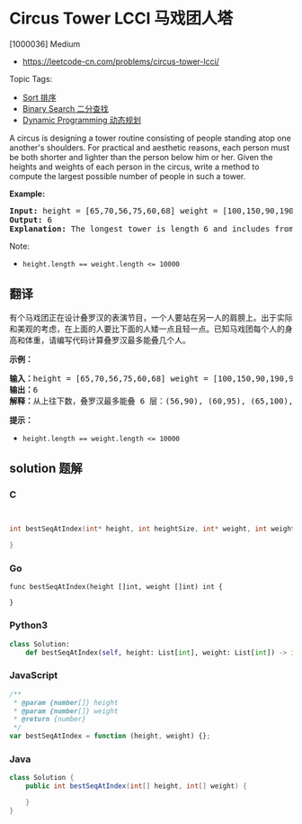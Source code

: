 # Circus Tower LCCI 马戏团人塔

[1000036] Medium

- https://leetcode-cn.com/problems/circus-tower-lcci/

Topic Tags:

- [Sort 排序](https://leetcode-cn.com/tag/sort/)
- [Binary Search 二分查找](https://leetcode-cn.com/tag/binary-search/)
- [Dynamic Programming 动态规划](https://leetcode-cn.com/tag/dynamic-programming/)

A circus is designing a tower routine consisting of people standing atop one anoth­er's shoulders. For practical and aesthetic reasons, each person must be both shorter and lighter than the person below him or her. Given the heights and weights of each person in the circus, write a method to compute the largest possible number of people in such a tower.

**Example:**

<pre><strong>Input: </strong>height = [65,70,56,75,60,68] weight = [100,150,90,190,95,110]
<strong>Output: </strong>6
<strong>Explanation: </strong>The longest tower is length 6 and includes from top to bottom: (56,90), (60,95), (65,100), (68,110), (70,150), (75,190)</pre>

Note:

- `height.length == weight.length <= 10000`

## 翻译

有个马戏团正在设计叠罗汉的表演节目，一个人要站在另一人的肩膀上。出于实际和美观的考虑，在上面的人要比下面的人矮一点且轻一点。已知马戏团每个人的身高和体重，请编写代码计算叠罗汉最多能叠几个人。

**示例：**

<pre><strong>输入：</strong>height = [65,70,56,75,60,68] weight = [100,150,90,190,95,110]
<strong>输出：</strong>6
<strong>解释：</strong>从上往下数，叠罗汉最多能叠 6 层：(56,90), (60,95), (65,100), (68,110), (70,150), (75,190)</pre>

**提示：**

- `height.length == weight.length <= 10000`

## solution 题解

### C

```c


int bestSeqAtIndex(int* height, int heightSize, int* weight, int weightSize){

}


```

### Go

```golang
func bestSeqAtIndex(height []int, weight []int) int {

}
```

### Python3

```python
class Solution:
    def bestSeqAtIndex(self, height: List[int], weight: List[int]) -> int:
```

### JavaScript

```javascript
/**
 * @param {number[]} height
 * @param {number[]} weight
 * @return {number}
 */
var bestSeqAtIndex = function (height, weight) {};
```

### Java

```java
class Solution {
    public int bestSeqAtIndex(int[] height, int[] weight) {

    }
}
```
